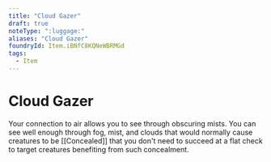 ```yaml
---
title: "Cloud Gazer"
draft: true
noteType: ":luggage:"
aliases: "Cloud Gazer"
foundryId: Item.iBNfC8KQNeWBRMGd
tags:
  - Item
---
```


# Cloud Gazer

Your connection to air allows you to see through obscuring mists. You can see well enough through fog, mist, and clouds that would normally cause creatures to be [[Concealed]] that you don't need to succeed at a flat check to target creatures benefiting from such concealment.
